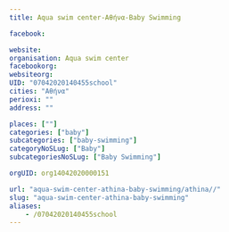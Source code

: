 ```yaml
---
title: Aqua swim center-Αθήνα-Baby Swimming

facebook:

website:
organisation: Aqua swim center
facebookorg:
websiteorg:
UID: "07042020140455school"
cities: "Αθήνα"
perioxi: ""
address: ""

places: [""]
categories: ["baby"]
subcategories: ["baby-swimming"]
categoryNoSLug: ["Baby"]
subcategoriesNoSLug: ["Baby Swimming"]

orgUID: org14042020000151

url: "aqua-swim-center-athina-baby-swimming/athina//"
slug: "aqua-swim-center-athina-baby-swimming"
aliases:
    - /07042020140455school
---
```





